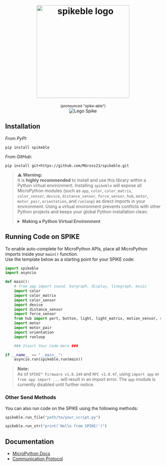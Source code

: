 <h1 align="center">
    <img src="https://raw.githubusercontent.com/MGross21/spikeble/main/assets/spikeble_logo.png" alt="spikeble logo" width="300" />
</h1>
<p align="center">
    <sub>(pronounced "spike-able")</sub>
    <br>
    <img src="https://raw.githubusercontent.com/MGross21/spikeble/main/assets/lego_spike.png" alt="Lego Spike"/>
</p>

## Installation

*From PyPI:*

```console
pip install spikeble
```

*From GitHub:*

```console
pip install git+https://github.com/MGross21/spikeble.git
```

> **⚠️ Warning:**  
> It is **highly recommended** to install and use this library within a Python virtual environment. Installing `spikeble` will expose all MicroPython modules (such as `app`, `color`, `color_matrix`, `color_sensor`, `device`, `distance_sensor`, `force_sensor`, `hub`, `motor`, `motor_pair`, `orientation`, and `runloop`) as direct imports in your environment. Using a virtual environment prevents conflicts with other Python projects and keeps your global Python installation clean.
>
> <details>
> <summary><strong>Making a Python Virtual Environment</strong></summary>
>
> ```bash
> python -m venv .venv
>
> # Activate the virtual environment
> # On Windows:
> venv\Scripts\activate
>
> # On macOS/Linux:
> source venv/bin/activate
> ```
>
> Once activated, you can install `spikeble` and other dependencies.
>
> </details>

## Running Code on SPIKE

To enable auto-complete for MicroPython APIs, place all MicroPython imports inside your `main()` function.  
Use the template below as a starting point for your SPIKE code:

```python
import spikeble
import asyncio

def main():
    # from app import sound, bargraph, display, linegraph, music
    import color
    import color_matrix
    import color_sensor
    import device
    import distance_sensor
    import force_sensor
    from hub import port, button, light, light_matrix, motion_sensor, sound
    import motor
    import motor_pair
    import orientation
    import runloop

    ### Insert Your Code Here ###

if __name__ == "__main__":
    asyncio.run(spikeble.run(main))
```

> **Note:**  
> As of `SPIKE™ Firmware v1.8.149` and `RPC v1.0.47`, using `import app` or `from app import ...` will result in an import error. The `app` module is currently disabled until further notice.

### Other Send Methods

You can also run code on the SPIKE using the following methods:

```python
spikeble.run_file("path/to/your_script.py")
```

```python
spikeble.run_str("print('Hello from SPIKE!')")
```

## Documentation

- [MicroPython Docs](https://spike.legoeducation.com/prime/modal/help/lls-help-python)
- [Communication Protocol](https://github.com/LEGO/spike-prime-docs)
<!-- - [Spike 3 Python Docs (Unofficial)](https://tuftsceeo.github.io/SPIKEPythonDocs/SPIKE3.html) -->